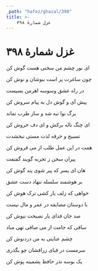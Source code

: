```yaml
---
_path: "hafez/ghazal/398"
title: >-
    غزل شمارهٔ ۳۹۸
---
```

# غزل شمارهٔ ۳۹۸

<div class="b" id="bn1"><div class="m1"><p>ای نور چشم من سخنی هست گوش کن</p></div>
<div class="m2"><p>چون ساغرت پر است بنوشان و نوش کن</p></div></div>
<div class="b" id="bn2"><div class="m1"><p>در راه عشق وسوسه اهرمن بسیست</p></div>
<div class="m2"><p>پیش آی و گوش دل به پیام سروش کن</p></div></div>
<div class="b" id="bn3"><div class="m1"><p>برگ نوا تبه شد و ساز طرب نماند</p></div>
<div class="m2"><p>ای چنگ ناله برکش و ای دف خروش کن</p></div></div>
<div class="b" id="bn4"><div class="m1"><p>تسبیح و خرقه لذت مستی نبخشدت</p></div>
<div class="m2"><p>همت در این عمل طلب از می فروش کن</p></div></div>
<div class="b" id="bn5"><div class="m1"><p>پیران سخن ز تجربه گویند گفتمت</p></div>
<div class="m2"><p>هان ای پسر که پیر شوی پند گوش کن</p></div></div>
<div class="b" id="bn6"><div class="m1"><p>بر هوشمند سلسله ننهاد دست عشق</p></div>
<div class="m2"><p>خواهی که زلف یار کشی ترک هوش کن</p></div></div>
<div class="b" id="bn7"><div class="m1"><p>با دوستان مضایقه در عمر و مال نیست</p></div>
<div class="m2"><p>صد جان فدای یار نصیحت نیوش کن</p></div></div>
<div class="b" id="bn8"><div class="m1"><p>ساقی که جامت از می صافی تهی مباد</p></div>
<div class="m2"><p>چشم عنایتی به من دردنوش کن</p></div></div>
<div class="b" id="bn9"><div class="m1"><p>سرمست در قبای زرافشان چو بگذری</p></div>
<div class="m2"><p>یک بوسه نذر حافظ پشمینه پوش کن</p></div></div>
